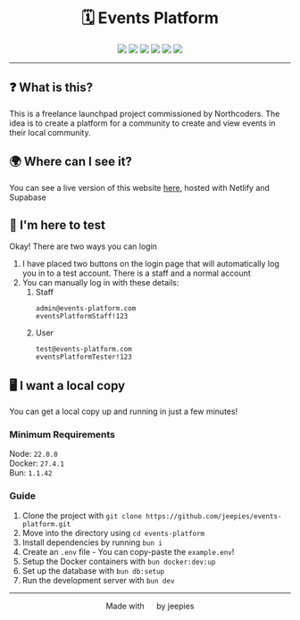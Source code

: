 <h1 align="center">🗓️ Events Platform</h1>
<p align="center">
<img src="https://img.shields.io/badge/TypeScript-3178C6?logo=typescript&logoColor=fff">
<img src="https://img.shields.io/badge/Postgres-%23316192.svg?logo=postgresql&logoColor=white">
<img src="https://img.shields.io/badge/Prisma-0052CC?logo=prisma&logoColor=fff">
<img src="https://img.shields.io/badge/Docker-2088FF?logo=docker&logoColor=white">
<img src="https://img.shields.io/badge/Netlify-97F2F0?logo=netlify&logoColor=white">
<img src="https://img.shields.io/badge/Supabase-3ECF8E?logo=supabase&logoColor=white">
</p>

---

## ❓ What is this?

This is a freelance launchpad project commissioned by Northcoders. The idea is to create a platform for a community to create and view events in their local community.

## 🌍 Where can I see it?

You can see a live version of this website [here](https://events-platform-jeepies.netlify.app), hosted with Netlify and Supabase

## 🧪 I'm here to test

Okay! There are two ways you can login

1. I have placed two buttons on the login page that will automatically log you in to a test account. There is a staff and a normal account
2. You can manually log in with these details:
   1. Staff
      ```
      admin@events-platform.com
      eventsPlatformStaff!123
      ```
   2. User
      ```
      test@events-platform.com
      eventsPlatformTester!123
      ```

## 🖥️ I want a local copy

You can get a local copy up and running in just a few minutes!

### Minimum Requirements

Node: `22.0.0`
<br>
Docker: `27.4.1`
<br>
Bun: `1.1.42`

### Guide

1. Clone the project with `git clone https://github.com/jeepies/events-platform.git`
2. Move into the directory using `cd events-platform`
3. Install dependencies by running `bun i`
4. Create an `.env` file - You can copy-paste the `example.env`!
5. Setup the Docker containers with `bun docker:dev:up`
6. Set up the database with `bun db:setup`
7. Run the development server with `bun dev`

---

<p align="center">Made with <img height="14" src="https://emoji.lgbt/assets/svg/gay-heart.svg"/> by jeepies</p>

